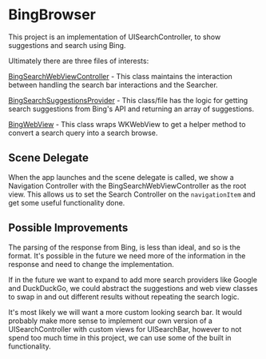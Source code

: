 # BingBrowser

This project is an implementation of UISearchController, to show suggestions and search using Bing.

Ultimately there are three files of interests:

[BingSearchWebViewController](https://github.com/maschall/BingBrowser/blob/main/BingBrowser/Search/BingSearchWebViewController.swift) - This class maintains the interaction between handling the search bar interactions and the Searcher.

[BingSearchSuggestionsProvider](https://github.com/maschall/BingBrowser/blob/main/BingBrowser/Search/BingSearchSuggestionsProvider.swift) - This class/file has the logic for getting search suggestions from Bing's API and returning an array of suggestions.

[BingWebView](https://github.com/maschall/BingBrowser/blob/main/BingBrowser/Search/BingWebView.swift) - This class wraps WKWebView to get a helper method to convert a search query into a search browse.


## Scene Delegate

When the app launches and the scene delegate is called, we show a Navigation Controller with the BingSearchWebViewController as the root view.  This allows us to set the Search Controller on the `navigationItem` and get some useful functionality done.

## Possible Improvements

The parsing of the response from Bing, is less than ideal, and so is the format.  It's possible in the future we need more of the information in the response and need to change the implementation.

If in the future we want to expand to add more search providers like Google and DuckDuckGo, we could abstract the suggestions and web view classes to swap in and out different results without repeating the search logic.

It's most likely we will want a more custom looking search bar.  It would probably make more sense to implement our own version of a UISearchController with custom views for UISearchBar, however to not spend too much time in this project, we can use some of the built in functionality.


